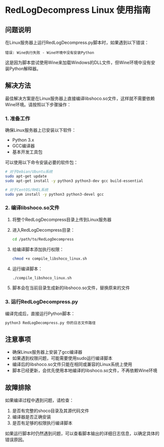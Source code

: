 # RedLogDecompress Linux 使用指南

## 问题说明

在Linux服务器上运行RedLogDecompress.py脚本时，如果遇到以下错误：

```
错误: Wine执行失败 - Wine环境中没有安装Python
```

这是因为脚本尝试使用Wine来加载Windows的DLL文件，但Wine环境中没有安装Python解释器。

## 解决方法

最佳解决方案是在Linux服务器上直接编译libshoco.so文件，这样就不需要依赖Wine环境。请按照以下步骤操作：

### 1. 准备工作

确保Linux服务器上已安装以下软件：
- Python 3.x
- GCC编译器
- 基本开发工具包

可以使用以下命令安装必要的软件包：

```bash
# 对于Debian/Ubuntu系统
sudo apt-get update
sudo apt-get install -y python3 python3-dev gcc build-essential

# 对于CentOS/RHEL系统
sudo yum install -y python3 python3-devel gcc
```

### 2. 编译libshoco.so文件

1. 将整个RedLogDecompress目录上传到Linux服务器

2. 进入RedLogDecompress目录：
   ```bash
   cd /path/to/RedLogDecompress
   ```

3. 给编译脚本添加执行权限：
   ```bash
   chmod +x compile_libshoco_linux.sh
   ```

4. 运行编译脚本：
   ```bash
   ./compile_libshoco_linux.sh
   ```

5. 脚本会在当前目录生成新的libshoco.so文件，替换原来的文件

### 3. 运行RedLogDecompress.py

编译完成后，直接运行Python脚本：

```bash
python3 RedLogDecompress.py 你的日志文件路径
```

## 注意事项

- 确保Linux服务器上安装了gcc编译器
- 如果遇到权限问题，可能需要使用sudo运行编译脚本
- 编译后的libshoco.so文件只能在相同或兼容的Linux系统上使用
- 脚本已经更新，会优先使用本地编译的libshoco.so文件，不再依赖Wine环境

## 故障排除

如果编译过程中遇到问题，请检查：

1. 是否有完整的shoco目录及其源代码文件
2. 编译器是否正确安装
3. 是否有足够的权限执行编译脚本

如果运行脚本时仍然遇到问题，可以查看脚本输出的详细日志信息，以确定具体的错误原因。